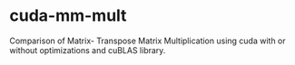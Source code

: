 # cuda-mm-mult
Comparison of Matrix- Transpose Matrix Multiplication using cuda with or without optimizations and cuBLAS library. 

